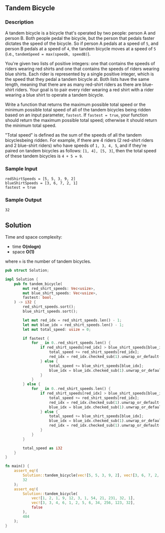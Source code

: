 ## Tandem Bicycle

### Description

A tandem bicycle is a bicycle that's operated by two people: person A and person B. Both people pedal the bicycle, but the person that pedals faster dictates the speed of the bicycle. So if person A pedals at a speed of `5`, and person B pedals at a speed of `4`, the tandem bicycle moves at a speed of `5` (i.e., `tandemSpeed = max(speedA, speedB)`).

You're given two lists of positive integers: one that contains the speeds of riders wearing red shirts and one that contains the speeds of riders wearing blue shirts. Each rider is represented by a single positive integer, which is the speed that they pedal a tandem bicycle at. Both lists have the same length, meaning that there are as many red-shirt riders as there are blue-shirt riders. Your goal is to pair every rider wearing a red shirt with a rider wearing a blue shirt to operate a tandem bicycle.

Write a function that returns the maximum possible total speed or the minimum possible total speed of all of the tandem bicycles being ridden based on an input parameter, `fastest`. If `fastest = true`, your function should return the maximum possible total speed; otherwise it should return the minimum total speed.

"Total speed" is defined as the sum of the speeds of all the tandem bicyclesbeing ridden. For example, if there are 4 riders (2 red-shirt riders and 2 blue-shirt riders) who have speeds of `1, 3, 4, 5`, and if they're paired on tandem bicycles as follows: `[1, 4], [5, 3]`, then the total speed of these tandem bicycles is `4 + 5 = 9`.

### Sample Input

```
redShirtSpeeds = [5, 5, 3, 9, 2]
blueShirtSpeeds = [3, 6, 7, 2, 1]
fastest = true
```

### Sample Output

```
32
```

## Solution

Time and space complexity:

- time **O(nlogn)**
- space **O(1)**

where `n` is the number of tandem bicycles.

```rust
pub struct Solution;

impl Solution {
    pub fn tandem_bicycle(
        mut red_shirt_speeds: Vec<usize>,
        mut blue_shirt_speeds: Vec<usize>,
        fastest: bool,
    ) -> i32 {
        red_shirt_speeds.sort();
        blue_shirt_speeds.sort();

        let mut red_idx = red_shirt_speeds.len() - 1;
        let mut blue_idx = red_shirt_speeds.len() - 1;
        let mut total_speed: usize = 0;

        if fastest {
            for _ in 0..red_shirt_speeds.len() {
                if red_shirt_speeds[red_idx] > blue_shirt_speeds[blue_idx] {
                    total_speed += red_shirt_speeds[red_idx];
                    red_idx = red_idx.checked_sub(1).unwrap_or_default();
                } else {
                    total_speed += blue_shirt_speeds[blue_idx];
                    blue_idx = blue_idx.checked_sub(1).unwrap_or_default();
                }
            }
        } else {
            for _ in 0..red_shirt_speeds.len() {
                if red_shirt_speeds[red_idx] > blue_shirt_speeds[blue_idx] {
                    total_speed += red_shirt_speeds[red_idx];
                    red_idx = red_idx.checked_sub(1).unwrap_or_default();
                    blue_idx = blue_idx.checked_sub(1).unwrap_or_default();
                } else {
                    total_speed += blue_shirt_speeds[blue_idx];
                    blue_idx = blue_idx.checked_sub(1).unwrap_or_default();
                    red_idx = red_idx.checked_sub(1).unwrap_or_default();
                }
            }
        }

        total_speed as i32
    }
}

fn main() {
    assert_eq!(
        Solution::tandem_bicycle(vec![5, 5, 3, 9, 2], vec![3, 6, 7, 2, 1], true),
        32
    );
    assert_eq!(
        Solution::tandem_bicycle(
            vec![1, 2, 1, 9, 12, 3, 1, 54, 21, 231, 32, 1],
            vec![3, 3, 4, 6, 1, 2, 5, 6, 34, 256, 123, 32],
            false
        ),
        484
    );
}
```

